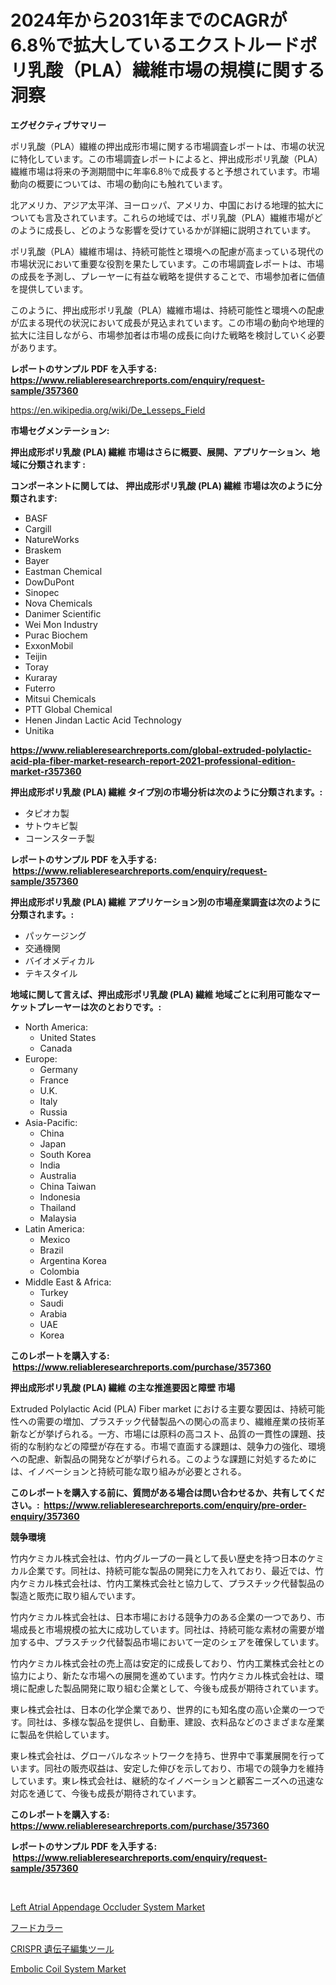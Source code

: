 <p><h1>2024年から2031年までのCAGRが6.8％で拡大しているエクストルードポリ乳酸（PLA）繊維市場の規模に関する洞察</h1></p><p><strong>エグゼクティブサマリー</strong></p>
<p><p>ポリ乳酸（PLA）繊維の押出成形市場に関する市場調査レポートは、市場の状況に特化しています。この市場調査レポートによると、押出成形ポリ乳酸（PLA）繊維市場は将来の予測期間中に年率6.8％で成長すると予想されています。市場動向の概要については、市場の動向にも触れています。</p><p>北アメリカ、アジア太平洋、ヨーロッパ、アメリカ、中国における地理的拡大についても言及されています。これらの地域では、ポリ乳酸（PLA）繊維市場がどのように成長し、どのような影響を受けているかが詳細に説明されています。</p><p>ポリ乳酸（PLA）繊維市場は、持続可能性と環境への配慮が高まっている現代の市場状況において重要な役割を果たしています。この市場調査レポートは、市場の成長を予測し、プレーヤーに有益な戦略を提供することで、市場参加者に価値を提供しています。</p><p>このように、押出成形ポリ乳酸（PLA）繊維市場は、持続可能性と環境への配慮が広まる現代の状況において成長が見込まれています。この市場の動向や地理的拡大に注目しながら、市場参加者は市場の成長に向けた戦略を検討していく必要があります。</p></p>
<p><strong>レポートのサンプル PDF を入手する: <a href="https://www.reliableresearchreports.com/enquiry/request-sample/357360">https://www.reliableresearchreports.com/enquiry/request-sample/357360</a></strong></p>
<p><a href="https://en.wikipedia.org/wiki/De_Lesseps_Field">https://en.wikipedia.org/wiki/De_Lesseps_Field</a></p>
<p><strong>市場セグメンテーション:</strong></p>
<p><strong> 押出成形ポリ乳酸 (PLA) 繊維 市場はさらに概要、展開、アプリケーション、地域に分類されます :</strong></p>
<p><strong>コンポーネントに関しては、 押出成形ポリ乳酸 (PLA) 繊維 市場は次のように分類されます: &nbsp;</strong></p>
<p><ul><li>BASF</li><li>Cargill</li><li>NatureWorks</li><li>Braskem</li><li>Bayer</li><li>Eastman Chemical</li><li>DowDuPont</li><li>Sinopec</li><li>Nova Chemicals</li><li>Danimer Scientific</li><li>Wei Mon Industry</li><li>Purac Biochem</li><li>ExxonMobil</li><li>Teijin</li><li>Toray</li><li>Kuraray</li><li>Futerro</li><li>Mitsui Chemicals</li><li>PTT Global Chemical</li><li>Henen Jindan Lactic Acid Technology</li><li>Unitika</li></ul></p>
<p><strong><a href="https://www.reliableresearchreports.com/global-extruded-polylactic-acid-pla-fiber-market-research-report-2021-professional-edition-market-r357360">https://www.reliableresearchreports.com/global-extruded-polylactic-acid-pla-fiber-market-research-report-2021-professional-edition-market-r357360</a></strong></p>
<p><strong> 押出成形ポリ乳酸 (PLA) 繊維 タイプ別の市場分析は次のように分類されます。:</strong></p>
<p><ul><li>タピオカ製</li><li>サトウキビ製</li><li>コーンスターチ製</li></ul></p>
<p><strong>レポートのサンプル PDF を入手する: &nbsp;<a href="https://www.reliableresearchreports.com/enquiry/request-sample/357360">https://www.reliableresearchreports.com/enquiry/request-sample/357360</a></strong></p>
<p><strong> 押出成形ポリ乳酸 (PLA) 繊維 アプリケーション別の市場産業調査は次のように分類されます。:</strong></p>
<p><ul><li>パッケージング</li><li>交通機関</li><li>バイオメディカル</li><li>テキスタイル</li></ul></p>
<p><strong>地域に関して言えば、押出成形ポリ乳酸 (PLA) 繊維 地域ごとに利用可能なマーケットプレーヤーは次のとおりです。:</strong></p>
<p><ul>
    <li>
        North America:
        <ul>
            <li>United States</li>
            <li>Canada</li>
        </ul>
    </li>
    <li>
        Europe:
        <ul>
            <li>Germany</li>
            <li>France</li>
            <li>U.K.</li>
            <li>Italy</li>
            <li>Russia</li>
        </ul>
    </li>
    <li>
        Asia-Pacific:
        <ul>
            <li>China</li>
            <li>Japan</li>
            <li>South Korea</li>
            <li>India</li>
            <li>Australia</li>
            <li>China Taiwan</li>
            <li>Indonesia</li>
            <li>Thailand</li>
            <li>Malaysia</li>
        </ul>
    </li>
    <li>
        Latin America:
        <ul>
            <li>Mexico</li>
            <li>Brazil</li>
            <li>Argentina Korea</li>
            <li>Colombia</li>
        </ul>
    </li>
    <li>
        Middle East & Africa:
        <ul>
            <li>Turkey</li>
            <li>Saudi</li>
            <li>Arabia</li>
            <li>UAE</li>
            <li>Korea</li>
        </ul>
    </li>
    </ul></p>
<p><strong>このレポートを購入する: &nbsp;<a href="https://www.reliableresearchreports.com/purchase/357360">https://www.reliableresearchreports.com/purchase/357360</a></strong></p>
<p><strong>押出成形ポリ乳酸 (PLA) 繊維 の主な推進要因と障壁 市場</strong></p>
<p><p>Extruded Polylactic Acid (PLA) Fiber market における主要な要因は、持続可能性への需要の増加、プラスチック代替製品への関心の高まり、繊維産業の技術革新などが挙げられる。一方、市場には原料の高コスト、品質の一貫性の課題、技術的な制約などの障壁が存在する。市場で直面する課題は、競争力の強化、環境への配慮、新製品の開発などが挙げられる。このような課題に対処するためには、イノベーションと持続可能な取り組みが必要とされる。</p></p>
<p><strong>このレポートを購入する前に、質問がある場合は問い合わせるか、共有してください。:&nbsp; <a href="https://www.reliableresearchreports.com/enquiry/pre-order-enquiry/357360">https://www.reliableresearchreports.com/enquiry/pre-order-enquiry/357360</a></strong></p>
<p><strong>競争環境</strong></p>
<p><p>竹内ケミカル株式会社は、竹内グループの一員として長い歴史を持つ日本のケミカル企業です。同社は、持続可能な製品の開発に力を入れており、最近では、竹内ケミカル株式会社は、竹内工業株式会社と協力して、プラスチック代替製品の製造と販売に取り組んでいます。</p><p>竹内ケミカル株式会社は、日本市場における競争力のある企業の一つであり、市場成長と市場規模の拡大に成功しています。同社は、持続可能な素材の需要が増加する中、プラスチック代替製品市場において一定のシェアを確保しています。</p><p>竹内ケミカル株式会社の売上高は安定的に成長しており、竹内工業株式会社との協力により、新たな市場への展開を進めています。竹内ケミカル株式会社は、環境に配慮した製品開発に取り組む企業として、今後も成長が期待されています。</p><p>東レ株式会社は、日本の化学企業であり、世界的にも知名度の高い企業の一つです。同社は、多様な製品を提供し、自動車、建設、衣料品などのさまざまな産業に製品を供給しています。</p><p>東レ株式会社は、グローバルなネットワークを持ち、世界中で事業展開を行っています。同社の販売収益は、安定した伸びを示しており、市場での競争力を維持しています。東レ株式会社は、継続的なイノベーションと顧客ニーズへの迅速な対応を通じて、今後も成長が期待されています。</p></p>
<p><strong>このレポートを購入する: &nbsp; <a href="https://www.reliableresearchreports.com/purchase/357360">https://www.reliableresearchreports.com/purchase/357360</a></strong></p>
<p><strong>レポートのサンプル PDF を入手する: &nbsp;<a href="https://www.reliableresearchreports.com/enquiry/request-sample/357360">https://www.reliableresearchreports.com/enquiry/request-sample/357360</a></strong><strong></strong></p>
<p>&nbsp;</p>
<p><p><a href="https://github.com/Gilanghao0/Market-Research-Report-List-1/blob/main/left-atrial-appendage-occluder-system-market.md">Left Atrial Appendage Occluder System Market</a></p><p><a href="https://github.com/MosesSpinka1914/Market-Research-Report-List-2/blob/main/9223623175875.md">フードカラー</a></p><p><a href="https://github.com/bevdtkn4419963/Market-Research-Report-List-3/blob/main/5363191175874.md">CRISPR 遺伝子編集ツール</a></p><p><a href="https://github.com/YashRP12/Market-Research-Report-List-5/blob/main/embolic-coil-system-market.md">Embolic Coil System Market</a></p></p>